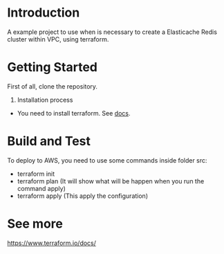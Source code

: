 # Introduction 
A example project to use when is necessary to create a Elasticache Redis cluster within VPC, using terraform. 

# Getting Started
First of all, clone the repository.

1.	Installation process
  - You need to install terraform. See <a href="https://www.terraform.io/downloads.html">docs</a>.

# Build and Test
To deploy to AWS, you need to use some commands inside folder src:
  - terraform init
  - terraform plan (It will show what will be happen when you run the command apply)
  - terraform apply (This apply the configuration)

# See more
<a href="https://www.terraform.io/docs/">https://www.terraform.io/docs/</a>